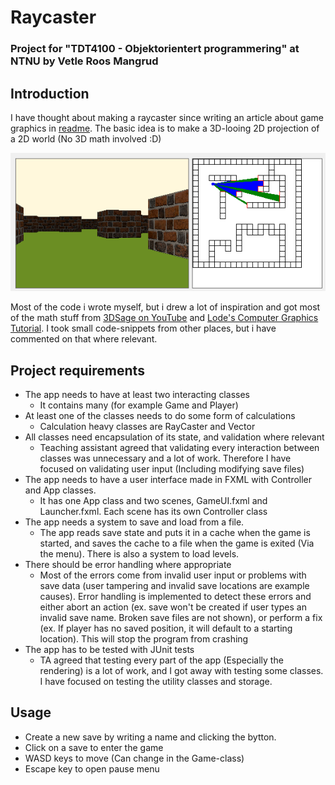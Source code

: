 # Raycaster
### Project for "TDT4100 - Objektorientert programmering" at NTNU by Vetle Roos Mangrud

## Introduction
I have thought about making a raycaster since writing an article about game graphics in [readme](https://storage.googleapis.com/readme-arkiv.appspot.com/pdf/2020/2020-05.pdf#page=4).
The basic idea is to make a 3D-looing 2D projection of a 2D world (No 3D math involved :D)

![Raycaster illustration](raycasterIllustration.png)

Most of the code i wrote myself, but i drew a lot of inspiration and got most of the math stuff from [3DSage on YouTube](https://www.youtube.com/watch?v=gYRrGTC7GtA) and [Lode's Computer Graphics Tutorial](https://lodev.org/cgtutor/raycasting.html). I took small code-snippets from other places, but i have commented on that where relevant.

## Project requirements
- The app needs to have at least two interacting classes
    - It contains many (for example Game and Player)
- At least one of the classes needs to do some form of calculations
    - Calculation heavy classes are RayCaster and Vector
- All classes need encapsulation of its state, and validation where relevant
    - Teaching assistant agreed that validating every interaction between classes was unnecessary and a lot of work. Therefore I have focused on validating user input (Including modifying save files)
- The app needs to have a user interface made in FXML with Controller and App classes.
    - It has one App class and two scenes, GameUI.fxml and Launcher.fxml. Each scene has its own Controller class
- The app needs a system to save and load from a file.
    - The app reads save state and puts it in a cache when the game is started, and saves the cache to a file when the game is exited (Via the menu). There is also a system to load levels.
- There should be error handling where appropriate
    - Most of the errors come from invalid user input or problems with save data (user tampering and invalid save locations are example causes). Error handling is implemented to detect these errors and either abort an action (ex. save won't be created if user types an invalid save name. Broken save files are not shown), or perform a fix (ex. If player has no saved position, it will default to a starting location). This will stop the program from crashing
- The app has to be tested with JUnit tests
    - TA agreed that testing every part of the app (Especially the rendering) is a lot of work, and I got away with testing some classes. I have focused on testing the utility classes and storage.

## Usage
- Create a new save by writing a name and clicking the bytton.
- Click on a save to enter the game
- WASD keys to move (Can change in the Game-class)
- Escape key to open pause menu

